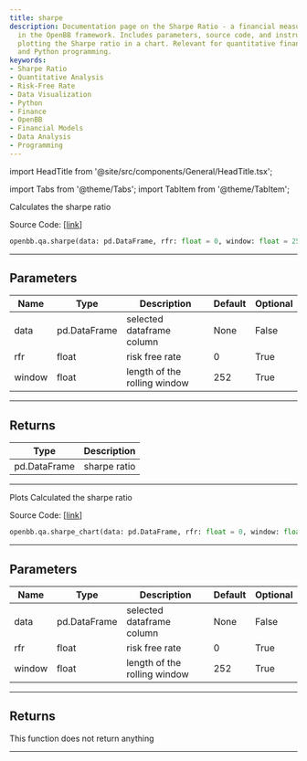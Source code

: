 ```yaml
---
title: sharpe
description: Documentation page on the Sharpe Ratio - a financial measure calculated
  in the OpenBB framework. Includes parameters, source code, and instructions for
  plotting the Sharpe ratio in a chart. Relevant for quantitative finance, data analysis,
  and Python programming.
keywords:
- Sharpe Ratio
- Quantitative Analysis
- Risk-Free Rate
- Data Visualization
- Python
- Finance
- OpenBB
- Financial Models
- Data Analysis
- Programming
---
```


import HeadTitle from '@site/src/components/General/HeadTitle.tsx';

<HeadTitle title="qa.sharpe - Reference | OpenBB SDK Docs" />

import Tabs from '@theme/Tabs';
import TabItem from '@theme/TabItem';

<Tabs>
<TabItem value="model" label="Model" default>

Calculates the sharpe ratio

Source Code: [[link](https://github.com/OpenBB-finance/OpenBBTerminal/tree/main/openbb_terminal/common/quantitative_analysis/qa_model.py#L537)]

```python
openbb.qa.sharpe(data: pd.DataFrame, rfr: float = 0, window: float = 252)
```

---

## Parameters

| Name | Type | Description | Default | Optional |
| ---- | ---- | ----------- | ------- | -------- |
| data | pd.DataFrame | selected dataframe column | None | False |
| rfr | float | risk free rate | 0 | True |
| window | float | length of the rolling window | 252 | True |


---

## Returns

| Type | Description |
| ---- | ----------- |
| pd.DataFrame | sharpe ratio |
---

</TabItem>
<TabItem value="view" label="Chart">

Plots Calculated the sharpe ratio

Source Code: [[link](https://github.com/OpenBB-finance/OpenBBTerminal/tree/main/openbb_terminal/common/quantitative_analysis/qa_view.py#L1156)]

```python
openbb.qa.sharpe_chart(data: pd.DataFrame, rfr: float = 0, window: float = 252)
```

---

## Parameters

| Name | Type | Description | Default | Optional |
| ---- | ---- | ----------- | ------- | -------- |
| data | pd.DataFrame | selected dataframe column | None | False |
| rfr | float | risk free rate | 0 | True |
| window | float | length of the rolling window | 252 | True |


---

## Returns

This function does not return anything

---

</TabItem>
</Tabs>
